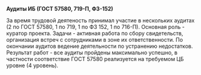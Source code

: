 **Аудиты ИБ (ГОСТ 57580, 719-П, ФЗ-152)**

За время трудовой деятеность принимал участие в нескольких аудитах (2 по ГОСТ 57580, 1 по 719, 1 по ФЗ 152, 1 по 716-П).
Основная роль - куратор проекта.
Задачи - активная работа по сбору свидетельств, организация встреч с сотрудниками в зоне их ответственности. По окончании аудитов ведение деятельности по устранению недостатков.
Результат работ - все аудиты пройдены максимально успешно, в частности соответствие ГОСТ 57580 реализуется на требуемом ЦБ уровне (4 уровень).
